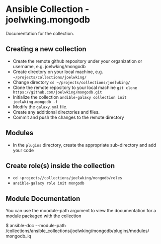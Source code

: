 # Ansible Collection - joelwking.mongodb

Documentation for the collection.

## Creating a new collection

* Create the remote github repository under your organization or username, e.g. joelwking/mongodb
* Create directory on your local machine, e.g. `~/projects/collections/joelwking/`
* Change directory `cd ~/projects/collections/joelwking/`
* Clone the remote repository to your local machine `git clone https://github.com/joelwking/mongodb.git`
* Initialize the collection  `andible-galaxy collection init joelwking.mongodb -f`
* Modify the `galaxy.yml` file.
* Create any additional directories and files.
* Commit and push the changes to the remote directory 

## Modules

* In the `plugins` directory, create the appropriate sub-directory and add your code

## Create role(s) inside the collection

* `cd ~projects//collections/joelwking/mongodb/roles`
* `ansible-galaxy role init mongodb`

## Module Documentation

You can use the moodule-path argument to view the documentation for a module packaged with the collection

$ ansible-doc --module-path  /collections/ansible_collections/joelwking/mongodb/plugins/modules/ mongodb_iq
